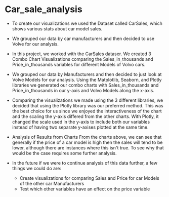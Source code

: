 # Car_sale_analysis

  - To create our visualizations we used the Dataset called CarSales, which shows various stats about car model sales.

  - We grouped our data by car manufacturers and then decided to use Volve for our analysis.

  - In this project, we worked with the CarSales dataser. We created 3 Combo Chart Visualizations comparing the Sales_in_thousands and Price_in_thousands variables for different Models of Volvo cars.

  - We grouped our data by Manufacturers and then decided to just look at Volve Models for our analysis. Using the Matplotlib, Seaborn, and Plotly libraries we generated our combo charts with Sales_in_thousands and Price_in_thousands in our y-axis and Volvo Models along the x-axis.

  - Comparing the visualizations we made using the 3 different libraries, we decided that using the Plotly library was our preferred method. This was the best choice for us since we enjoyed the interactiveness of the chart and the scaling the y-axis differed from the other charts. With Plotly, it changed the scale used in the y-axis to include both our variables instead of having two separate y-axises plotted at the same time.

  - Analysis of Results from Charts
  From the charts above, we can see that generally if the price of a car model is high then the sales will tend to be lower, although there are instances where this isn't true. To see why that would be the case requires some further analysis.

  - In the future if we were to continue analysis of this data further, a few things we could do are:

      - Create visualizations for comparing Sales and Price for car Models of the other car Manufacturers
      - Test which other variables have an effect on the price variable
